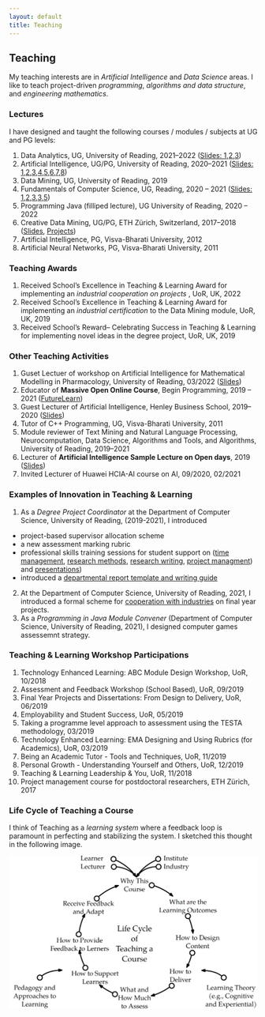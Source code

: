 ```yaml
---
layout: default
title: Teaching
---
```

<!---
<a href="{{site.baseurl}}/index">Home</a> | 
<a href="{{site.baseurl}}/profile">Profile</a> | 
<a href="{{site.baseurl}}/publications">Publications</a> | 
<a href="{{site.baseurl}}/research">Research</a> | 
<a href="{{site.baseurl}}/teaching">Teaching</a> --->

## Teaching

My teaching interests are in _Artificial Intelligence_ and _Data Science_ areas. I like to teach project-driven _programming_, _algorithms and data structure_, and _engineering mathematics_.

### Lectures
I have designed and taught the following courses / modules / subjects at UG and PG levels:
1. Data Analytics, UG, University of Reading, 2021–2022 (<a href="/data/Data_Analytics_Lectures/CS1AC16_Week7.pdf" target="_blank">Slides: 1</a>,<a href="/data/Data_Analytics_Lectures/CS1AC16_Week_8.pdf" target="_blank">2</a>,<a href="/data/Data_Analytics_Lectures/CS1AC16_Week_9.pdf" target="_blank">3</a>)
1. Artificial Intelligence, UG/PG, University of Reading, 2020–2021 (<a href="/data/Artificial_Intelligence_Lecturers/01_Lecture_(Introduction)_V_Ojha.pdf" target="_blank">Slides: 1</a>,<a href="/data/Artificial_Intelligence_Lecturers/02_Lecture_(Problem_solving_EAs)_V_Ojha.pdf" target="_blank">2</a>,<a href="/data/Artificial_Intelligence_Lecturers/03_Lecture_(Problem_solving_CSP)_V_Ojha.pdf" target="_blank">3</a>,<a href="/data/Artificial_Intelligence_Lecturers/04_Lecture_(Search_Reasoning)_V_Ojha.pdf" target="_blank">4</a>,<a href="/data/Artificial_Intelligence_Lecturers/05_Lecture_(Learning_NBC)_V_Ojha.pdf" target="_blank">5</a>,<a href="/data/Artificial_Intelligence_Lecturers/06_Lecture_(Learning_Fundamentals)_V_Ojha.pdf" target="_blank">6</a>,<a href="/data/Artificial_Intelligence_Lecturers/07_Lecture_(Deep_Learning)_V_Ojha.pdf" target="_blank">7</a>,<a href="/data/Artificial_Intelligence_Lecturers/08_Lecture_(NLP)_V_Ojha.pdf" target="_blank">8</a>)
1. Data Mining, UG, University of Reading, 2019
1. Fundamentals of Computer Science, UG, Reading, 2020 – 2021 (<a href="/data/Fundamentals_of_Computer_Science/CS1FC16_Lecture_01_Analysis_of_Algorithm.pdf" target="_blank">Slides: 1</a>,<a href="/data/Fundamentals_of_Computer_Science/CS1FC16_Lecture_02_Complexity_Analysis.pdf" target="_blank">2</a>,<a href="/data/Fundamentals_of_Computer_Science/CS1FC16_Lecture_03_Searching.pdf" target="_blank">3</a>,<a href="/data/Fundamentals_of_Computer_Science/CS1FC16_Lecture_04_Sorting.pdf" target="_blank">3</a>,<a href="/data/Fundamentals_of_Computer_Science/CS1FC16_Lecture_05_data_structure.pdf" target="_blank">5</a>)
1. Programming Java (filliped lecture), UG University of Reading, 2020 – 2022
1. Creative Data Mining, UG/PG, ETH Zürich, Switzerland, 2017–2018 (<a href="https://ia.arch.ethz.ch/category/teaching/fs2018-creative-data-mining/" target="_blank">Slides</a>, <a href="https://www.research-collection.ethz.ch/handle/20.500.11850/287572" target="_blank">Projects</a>)
1. Artificial Intelligence, PG, Visva-Bharati University, 2012
1. Artificial Neural Networks, PG, Visva-Bharati University, 2011

### Teaching Awards
1. Received School’s Excellence in Teaching & Learning Award for implementing an _industrial cooperation on projects_ , UoR, UK, 2022
1. Received School’s Excellence in Teaching & Learning Award for implementing an _industrial certification_ to the Data Mining module, UoR, UK, 2019
1. Received School’s Reward– Celebrating Success in Teaching & Learning for implementing novel ideas in the degree project, UoR, UK, 2019

### Other Teaching Activities
1. Guset Lectuer of workshop on Artificial Intelligence for Mathematical Modelling in Pharmacology, University of Reading, 03/2022 (<a href="/data/Research_Talks/UoR_AI_in_Pharmacology_Workshop_04_Mar_22.pdf" target="_blank">Slides</a>)
2. Educator of **Massive Open Online Course**, Begin Programming, 2019 – 2021 (<a href="https://www.futurelearn.com/courses/begin-programming" target="_blank">FutureLearn</a>)
3. Guest Lecturer of Artificial Intelligence, Henley Business School, 2019–2020 (<a href="/data/Henley_Business_School/2020_02_26_HBS_UoR_Varun.pdf" target="_blank">Slides</a>)
5. Tutor of C++ Programming, UG, Visva-Bharati University, 2011
6. Module reviewer of Text Mining and Natural Language Processing, Neurocomputation, Data Science,
Algorithms and Tools, and Algorithms, University of Reading, 2019–2021
7. Lecturer of **Artificial Intelligence Sample Lecture on Open days**, 2019 (<a href="/data/Open_Days_Reading/2019_AI_OpenDay_UoR_Varun.pdf" target="_blank">Slides</a>)
8. Invited Lecturer of Huawei HCIA-AI course on AI, 09/2020, 02/2021


### Examples of Innovation in Teaching & Learning
1. As a _Degree Project Coordinator_ at the Department of Computer Science, University of Reading, (2019-2021), I introduced 
  - project-based supervisor allocation scheme
  - a new assessment marking rubric
  - professional skills training sessions for student support on (<a href="/data/Professional_Skills/01_Time_managment_productivity.pdf" target="_blank">time management</a>, <a href="/data/Professional_Skills/02_Research_methods_Ethics_vojha_uor.pdf" target="_blank">research methods</a>,  <a href="/data/Professional_Skills/03_Technical_Writing_Skills_UoR.pdf" target="_blank">research writing</a>, <a href="/data/Professional_Skills/04_Research_project_mngt_vojha_uor.pdf" target="_blank">project managment</a>) and <a href="/data/Professional_Skills/05_Presenation_demo_skills_UoR.pdf" target="_blank">presentations</a>)
  - introduced a <a href="https://tinyurl.com/uorcs" target="_blank">departmental report template and writing guide</a><br>
2. At the Department of Computer Science, University of Reading, 2021, I introduced a formal scheme for <a href="https://www.reading.ac.uk/computer-science/-/media/project/uor-main/schools-departments/computer-science/university-of-reading-department-of-computer-science-projects-flyer.pdf" target="_blank">cooperation with industries</a> on final year projects.
3. As a _Programming in Java Module Convener_ (Department of Computer Science, University of Reading, 2021), I designed computer games assessemnt strategy.

### Teaching & Learning Workshop Participations
1. Technology Enhanced Learning: ABC Module Design Workshop, UoR, 10/2018
1. Assessment and Feedback Workshop (School Based), UoR, 09/2019
1. Final Year Projects and Dissertations: From Design to Delivery, UoR, 06/2019
1. Employability and Student Success, UoR, 05/2019
1. Taking a programme level approach to assessment using the TESTA methodology, 03/2019
1. Technology Enhanced Learning: EMA Designing and Using Rubrics (for Academics), UoR, 03/2019
1. Being an Academic Tutor - Tools and Techniques, UoR, 11/2019
1. Personal Growth - Understanding Yourself and Others, UoR, 12/2019
1. Teaching & Learning Leadership & You, UoR, 11/2018
1. Project management course for postdoctoral researchers, ETH Zürich, 2017

### Life Cycle of Teaching a Course
I think of Teaching as a _learning system_ where a feedback loop is paramount in perfecting and stabilizing the system. I sketched this thought in the following image.<br>
 
 <p align="center">
 <img src="/imgs/teaching_cycle.png" width="700">
 </p>

<!--- ![](/imgs/teaching_cycle.png) -->

